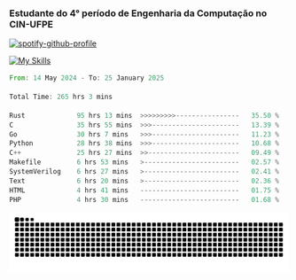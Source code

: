 
### Estudante do 4° período de Engenharia da Computação no CIN-UFPE

[![spotify-github-profile](https://spotify-github-profile.kittinanx.com/api/view?uid=21nggge2ld354asa4l3xoze2q&cover_image=true&theme=novatorem&show_offline=false&background_color=000000&interchange=true&bar_color=53b14f&bar_color_cover=true)](https://github.com/kittinan/spotify-github-profile)


[![My Skills](https://skillicons.dev/icons?i=c,cpp,rust,py,java,neovim&theme=dark)](https://skillicons.dev)

<!--START_SECTION:waka-->

```rust
From: 14 May 2024 - To: 25 January 2025

Total Time: 265 hrs 3 mins

Rust             95 hrs 13 mins  >>>>>>>>>----------------   35.50 %
C                35 hrs 55 mins  >>>----------------------   13.39 %
Go               30 hrs 7 mins   >>>----------------------   11.23 %
Python           28 hrs 38 mins  >>>----------------------   10.68 %
C++              25 hrs 27 mins  >>-----------------------   09.49 %
Makefile         6 hrs 53 mins   >------------------------   02.57 %
SystemVerilog    6 hrs 27 mins   >------------------------   02.41 %
Text             6 hrs 20 mins   >------------------------   02.36 %
HTML             4 hrs 41 mins   -------------------------   01.75 %
PHP              4 hrs 30 mins   -------------------------   01.68 %
```

<!--END_SECTION:waka-->

<picture>
  <source media="(prefers-color-scheme: dark)" srcset="https://github.com/Zed201/Zed201/blob/output/github-contribution-grid-snake-dark.svg" />
  <img alt="github-snake" src="https://github.com/Zed201/Zed201/blob/output/github-contribution-grid-snake-dark.svg" />
</picture>

